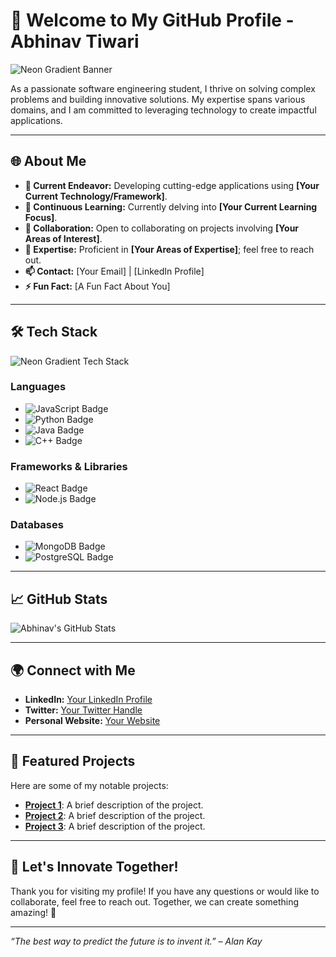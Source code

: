 # 👋 Welcome to My GitHub Profile - **Abhinav Tiwari**

![Neon Gradient Banner](https://via.placeholder.com/1200x200/00FF00/000000?text=Welcome+to+My+Profile) <!-- Replace with your own gradient image -->

As a passionate software engineering student, I thrive on solving complex problems and building innovative solutions. My expertise spans various domains, and I am committed to leveraging technology to create impactful applications.

---

## 🌐 About Me

- **🔭 Current Endeavor:** Developing cutting-edge applications using **[Your Current Technology/Framework]**.
- **🌱 Continuous Learning:** Currently delving into **[Your Current Learning Focus]**.
- **🤝 Collaboration:** Open to collaborating on projects involving **[Your Areas of Interest]**.
- **💬 Expertise:** Proficient in **[Your Areas of Expertise]**; feel free to reach out.
- **📫 Contact:** [Your Email] | [LinkedIn Profile]
- **⚡ Fun Fact:** [A Fun Fact About You]

---

## 🛠️ Tech Stack

![Neon Gradient Tech Stack](https://via.placeholder.com/1200x50/00FF00/000000?text=Tech+Stack) <!-- Replace with your own gradient image -->

### **Languages**
- ![JavaScript Badge](https://img.shields.io/badge/JavaScript-FFFF00?style=for-the-badge&logo=javascript&logoColor=black)
- ![Python Badge](https://img.shields.io/badge/Python-3776AB?style=for-the-badge&logo=python&logoColor=white)
- ![Java Badge](https://img.shields.io/badge/Java-007396?style=for-the-badge&logo=java&logoColor=white)
- ![C++ Badge](https://img.shields.io/badge/C%2B%2B-00599C?style=for-the-badge&logo=c%2B%2B&logoColor=white)

### **Frameworks & Libraries**
- ![React Badge](https://img.shields.io/badge/React-61DAFB?style=for-the-badge&logo=react&logoColor=black)
- ![Node.js Badge](https://img.shields.io/badge/Node.js-339933?style=for-the-badge&logo=node.js&logoColor=white)

### **Databases**
- ![MongoDB Badge](https://img.shields.io/badge/MongoDB-47A248?style=for-the-badge&logo=mongodb&logoColor=white)
- ![PostgreSQL Badge](https://img.shields.io/badge/PostgreSQL-4169E1?style=for-the-badge&logo=postgresql&logoColor=white)

---

## 📈 GitHub Stats

![Abhinav's GitHub Stats](https://github-readme-stats.vercel.app/api?username=iabhinavtiwari247&show_icons=true&theme=radical&count_private=true)

---

## 🌍 Connect with Me

- **LinkedIn:** [Your LinkedIn Profile](https://www.linkedin.com/in/your-linkedin-profile)
- **Twitter:** [Your Twitter Handle](https://twitter.com/your-twitter-handle)
- **Personal Website:** [Your Website](https://yourwebsite.com)

---

## 📂 Featured Projects

Here are some of my notable projects:

- **[Project 1](https://github.com/yourusername/project1)**: A brief description of the project.
- **[Project 2](https://github.com/yourusername/project2)**: A brief description of the project.
- **[Project 3](https://github.com/yourusername/project3)**: A brief description of the project.

---

## 🚀 Let's Innovate Together!

Thank you for visiting my profile! If you have any questions or would like to collaborate, feel free to reach out. Together, we can create something amazing! 🌟

---

*“The best way to predict the future is to invent it.” – Alan Kay*
